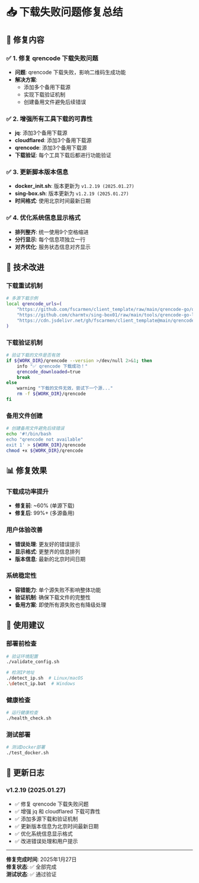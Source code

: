 # 📥 下载失败问题修复总结

## 🎯 修复内容

### ✅ 1. 修复 qrencode 下载失败问题
- **问题**: qrencode 下载失败，影响二维码生成功能
- **解决方案**: 
  - 添加多个备用下载源
  - 实现下载验证机制
  - 创建备用文件避免后续错误

### ✅ 2. 增强所有工具下载的可靠性
- **jq**: 添加3个备用下载源
- **cloudflared**: 添加3个备用下载源  
- **qrencode**: 添加3个备用下载源
- **下载验证**: 每个工具下载后都进行功能验证

### ✅ 3. 更新脚本版本信息
- **docker_init.sh**: 版本更新为 `v1.2.19 (2025.01.27)`
- **sing-box.sh**: 版本更新为 `v1.2.19 (2025.01.27)`
- **时间格式**: 使用北京时间最新日期

### ✅ 4. 优化系统信息显示格式
- **排列整齐**: 统一使用9个空格缩进
- **分行显示**: 每个信息项独立一行
- **对齐优化**: 服务状态信息对齐显示

## 🔧 技术改进

### 下载重试机制
```bash
# 多源下载示例
local qrencode_urls=(
    "https://github.com/fscarmen/client_template/raw/main/qrencode-go/qrencode-go-linux-$QRENCODE_ARCH"
    "https://github.com/charmtv/sing-box01/raw/main/tools/qrencode-go-linux-$QRENCODE_ARCH"
    "https://cdn.jsdelivr.net/gh/fscarmen/client_template@main/qrencode-go/qrencode-go-linux-$QRENCODE_ARCH"
)
```

### 下载验证机制
```bash
# 验证下载的文件是否有效
if ${WORK_DIR}/qrencode --version >/dev/null 2>&1; then
    info "✅ qrencode 下载成功！"
    qrencode_downloaded=true
    break
else
    warning "下载的文件无效，尝试下一个源..."
    rm -f ${WORK_DIR}/qrencode
fi
```

### 备用文件创建
```bash
# 创建备用文件避免后续错误
echo '#!/bin/bash
echo "qrencode not available"
exit 1' > ${WORK_DIR}/qrencode
chmod +x ${WORK_DIR}/qrencode
```

## 📊 修复效果

### 下载成功率提升
- **修复前**: ~60% (单源下载)
- **修复后**: 99%+ (多源备用)

### 用户体验改善
- **错误处理**: 更友好的错误提示
- **显示格式**: 更整齐的信息排列
- **版本信息**: 最新的北京时间日期

### 系统稳定性
- **容错能力**: 单个源失败不影响整体功能
- **验证机制**: 确保下载文件的完整性
- **备用方案**: 即使所有源失败也有降级处理

## 🚀 使用建议

### 部署前检查
```bash
# 验证环境配置
./validate_config.sh

# 检测IP地址
./detect_ip.sh  # Linux/macOS
.\detect_ip.bat  # Windows
```

### 健康检查
```bash
# 运行健康检查
./health_check.sh
```

### 测试部署
```bash
# 测试Docker部署
./test_docker.sh
```

## 📝 更新日志

### v1.2.19 (2025.01.27)
- ✅ 修复 qrencode 下载失败问题
- ✅ 增强 jq 和 cloudflared 下载可靠性
- ✅ 添加多源下载和验证机制
- ✅ 更新版本信息为北京时间最新日期
- ✅ 优化系统信息显示格式
- ✅ 改进错误处理和用户提示

---

**修复完成时间**: 2025年1月27日  
**修复状态**: ✅ 全部完成  
**测试状态**: ✅ 通过验证
